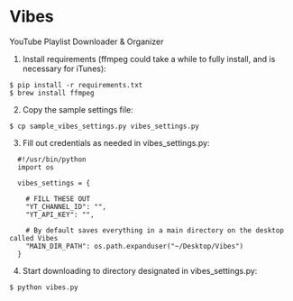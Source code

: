 # Vibes
YouTube Playlist Downloader &amp; Organizer

1) Install requirements (ffmpeg could take a while to fully install, and is necessary for iTunes):
```
$ pip install -r requirements.txt
$ brew install ffmpeg
```

2) Copy the sample settings file:
```
$ cp sample_vibes_settings.py vibes_settings.py
```

3) Fill out credentials as needed in vibes_settings.py:
```
  #!/usr/bin/python
  import os

  vibes_settings = {

    # FILL THESE OUT
    "YT_CHANNEL_ID": "",
    "YT_API_KEY": "",

    # By default saves everything in a main directory on the desktop called Vibes
    "MAIN_DIR_PATH": os.path.expanduser("~/Desktop/Vibes")
  }
```

4) Start downloading to directory designated in vibes_settings.py:
```
$ python vibes.py
```
